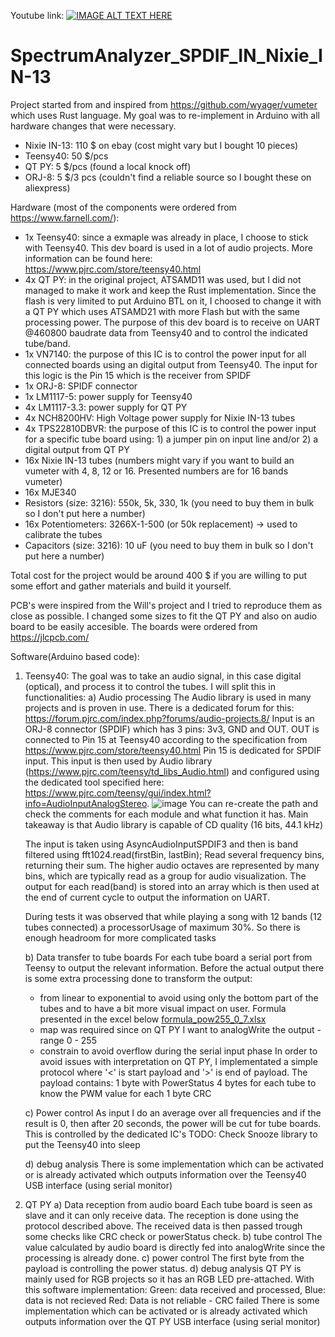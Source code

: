 Youtube link:
[![IMAGE ALT TEXT HERE](https://img.youtube.com/vi/c3Gf_IgAxl0/0.jpg)](https://www.youtube.com/watch?v=c3Gf_IgAxl0)

# SpectrumAnalyzer_SPDIF_IN_Nixie_IN-13
Project started from and inspired from https://github.com/wyager/vumeter which uses Rust language. My goal was to re-implement in Arduino with all hardware changes that were necessary.
- Nixie IN-13: 110 $ on ebay (cost might vary but I bought 10 pieces)
- Teensy40: 50 $/pcs
- QT PY: 5 $/pcs (found a local knock off)
- ORJ-8: 5 $/3 pcs (couldn't find a reliable source so I bought these on aliexpress)

Hardware (most of the components were ordered from https://www.farnell.com/):
- 1x Teensy40: since a exmaple was already in place, I choose to stick with Teensy40. This dev board is used in a lot of audio projects. More information can be found here: https://www.pjrc.com/store/teensy40.html
- 4x QT PY: in the original project, ATSAMD11 was used, but I did not managed to make it work and keep the Rust implementation. Since the flash is very limited to put Arduino BTL on it, I choosed to change it with a QT PY which uses ATSAMD21 with more Flash but with the same processing power. The purpose of this dev board is to receive on UART @460800 baudrate data from Teensy40 and to control the indicated tube/band.
- 1x VN7140: the purpose of this IC is to control the power input for all connected boards using an digital output from Teensy40. The input for this logic is the Pin 15 which is the receiver from SPIDF
- 1x ORJ-8: SPIDF connector
- 1x LM1117-5: power supply for Teensy40
- 4x LM1117-3.3: power supply for QT PY
- 4x NCH8200HV: High Voltage power supply for Nixie IN-13 tubes
- 4x TPS22810DBVR: the purpose of this IC is to control the power input for a specific tube board using: 1) a jumper pin on input line and/or 2) a digital output from QT PY
- 16x Nixie IN-13 tubes (numbers might vary if you want to build an vumeter with 4, 8, 12 or 16. Presented numbers are for 16 bands vumeter)
- 16x MJE340
- Resistors (size: 3216): 550k, 5k, 330, 1k (you need to buy them in bulk so I don't put here a number)
- 16x Potentiometers: 3266X-1-500 (or 50k replacement) -> used to calibrate the tubes
- Capacitors (size: 3216): 10 uF (you need to buy them in bulk so I don't put here a number)

Total cost for the project would be around 400 $ if you are willing to put some effort and gather materials and build it yourself.

PCB's were inspired from the Will's project and I tried to reproduce them as close as possible. I changed some sizes to fit the QT PY and also on audio board to be easily accesible. The boards were ordered from https://jlcpcb.com/

Software(Arduino based code):
1) Teensy40:
   The goal was to take an audio signal, in this case digital (optical), and process it to control the tubes. I will split this in functionalities:
   a) Audio processing
     The Audio library is used in many projects and is proven in use. There is a dedicated forum for this:
     https://forum.pjrc.com/index.php?forums/audio-projects.8/
     Input is an ORJ-8 connector (SPDIF) which has 3 pins: 3v3, GND and OUT. OUT is connected to Pin 15 at Teensy40 according to the specification from https://www.pjrc.com/store/teensy40.html
     Pin 15 is dedicated for SPDIF input. This input is then used by Audio library (https://www.pjrc.com/teensy/td_libs_Audio.html) and configured using the dedicated tool specified here:     
     https://www.pjrc.com/teensy/gui/index.html?info=AudioInputAnalogStereo.
     ![image](https://github.com/holingher/vumeter_IN13/assets/33606845/b26d9750-43c8-47f4-accb-5684b04c48ea)
     You can re-create the path and check the comments for each module and what function it has.
     Main takeaway is that Audio library is capable of CD quality (16 bits, 44.1 kHz)
  
     The input is taken using AsyncAudioInputSPDIF3 and then is band filtered using
     fft1024.read(firstBin, lastBin);
          Read several frequency bins, returning their sum. The higher audio octaves are represented by many bins, which are typically read as a group for audio visualization.
     The output for each read(band) is stored into an array which is then used at the end of current cycle to output the information on UART.
  
     During tests it was observed that while playing a song with 12 bands (12 tubes connected) a processorUsage of maximum 30%. So there is enough headroom for more complicated tasks 
   
   b) Data transfer to tube boards
     For each tube board a serial port from Teensy to output the relevant information. Before the actual output there is some extra processing done to transform the output:
      - from linear to exponential to avoid using only the bottom part of the tubes and to have a bit more visual impact on user. Formula presented in the excel below
  [formula_pow255_0_7.xlsx](https://github.com/holingher/vumeter_IN13/files/14546797/formula_pow255_0_7.xlsx)
      - map was required since on QT PY I want to analogWrite the output - range 0 - 255
      - constrain to avoid overflow during the serial input phase
      In order to avoid issues with interpretation on QT PY, I implementated a simple protocol where '<' is start payload and '>' is end of payload.
      The payload contains: 1 byte with PowerStatus
                            4 bytes for each tube to know the PWM value for each
                            1 byte CRC
        
   c) Power control
    As input I do an average over all frequencies and if the result is 0, then after 20 seconds, the power will be cut for tube boards. This is controlled by the dedicated IC's
    TODO: Check Snooze library to put the Teensy40 into sleep

   d) debug analysis
     There is some implementation which can be activated or is already activated which outputs information over the Teensy40 USB interface (using serial monitor)
3) QT PY
   a) Data reception from audio board
      Each tube board is seen as slave and it can only receive data. The reception is done using the protocol described above. The received data is then passed trough some checks like CRC check or powerStatus check.
   b) tube control
      The value calculated by audio board is directly fed into analogWrite since the processing is already done.
   c) power control
      The first byte from the payload is controlling the power status.
   d) debug analysis
      QT PY is mainly used for RGB projects so it has an RGB LED pre-attached. With this software implementation:
       Green: data received and processed,
       Blue: data is not recieved
       Red: Data is not reliable - CRC failed
     There is some implementation which can be activated or is already activated which outputs information over the QT PY USB interface (using serial monitor)
